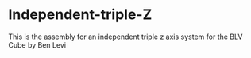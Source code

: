 # Independent-triple-Z
This is the assembly for an independent triple z axis system for the BLV Cube by Ben Levi
